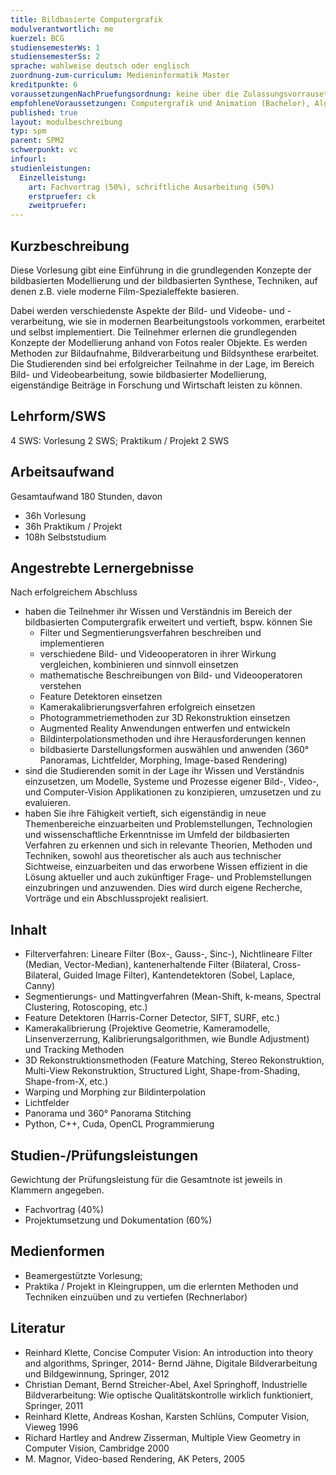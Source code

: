 ```yaml
---
title: Bildbasierte Computergrafik
modulverantwortlich: me
kuerzel: BCG
studiensemesterWs: 1
studiensemesterSs: 2
sprache: wahlweise deutsch oder englisch
zuordnung-zum-curriculum: Medieninformatik Master
kreditpunkte: 6
voraussetzungenNachPruefungsordnung: keine über die Zulassungsvorrausetzungen zum Studium hinausgehenden
empfohleneVoraussetzungen: Computergrafik und Animation (Bachelor), Algorithmen und Programmierung 1 und 2 (Bachelor), Mathematik 1 und 2 (Bachelor)
published: true
layout: modulbeschreibung
typ: spm
parent: SPM2
schwerpunkt: vc
infourl: 
studienleistungen:
  Einzelleistung:
    art: Fachvortrag (50%), schriftliche Ausarbeitung (50%)
    erstpruefer: ck
    zweitpruefer: 
---
```


## Kurzbeschreibung
Diese Vorlesung gibt eine Einführung in die grundlegenden Konzepte der bildbasierten Modellierung und der bildbasierten Synthese, Techniken, auf denen z.B. viele moderne Film-Spezialeffekte basieren. 

Dabei werden verschiedenste Aspekte der Bild- und Videobe- und -verarbeitung,  wie sie in modernen Bearbeitungstools vorkommen, erarbeitet und selbst implementiert. Die Teilnehmer erlernen die grundlegenden Konzepte der Modellierung anhand von Fotos realer Objekte. Es werden Methoden zur Bildaufnahme, Bildverarbeitung und Bildsynthese erarbeitet. Die Studierenden sind bei erfolgreicher Teilnahme in der Lage, im Bereich Bild- und Videobearbeitung, sowie bildbasierter Modellierung, eigenständige Beiträge in Forschung und Wirtschaft leisten zu können.

## Lehrform/SWS 
4 SWS: Vorlesung 2 SWS; Praktikum / Projekt 2 SWS

## Arbeitsaufwand 
Gesamtaufwand 180 Stunden, davon
- 36h Vorlesung
- 36h Praktikum / Projekt
- 108h Selbststudium



## Angestrebte Lernergebnisse
Nach erfolgreichem Abschluss

- haben die Teilnehmer ihr Wissen und Verständnis im Bereich der bildbasierten Computergrafik erweitert und vertieft, bspw. können Sie
  - Filter und Segmentierungsverfahren beschreiben und implementieren
  - verschiedene Bild- und Videooperatoren in ihrer Wirkung vergleichen, kombinieren und sinnvoll einsetzen
  - mathematische Beschreibungen von Bild- und Videooperatoren verstehen
  - Feature Detektoren einsetzen
  - Kamerakalibrierungsverfahren erfolgreich einsetzen
  - Photogrammetriemethoden zur 3D Rekonstruktion einsetzen
  - Augmented Reality Anwendungen entwerfen und entwickeln
  - Bildinterpolationsmethoden und ihre Herausforderungen kennen
  - bildbasierte Darstellungsformen auswählen und anwenden (360° Panoramas, Lichtfelder, Morphing, Image-based Rendering)
- sind die Studierenden somit in der Lage ihr Wissen und Verständnis einzusetzen, um Modelle, Systeme und Prozesse eigener Bild-, Video-, und Computer-Vision Applikationen zu konzipieren, umzusetzen und zu evaluieren.
- haben Sie ihre Fähigkeit vertieft, sich eigenständig in neue Themenbereiche einzuarbeiten und Problemstellungen, Technologien und wissenschaftliche Erkenntnisse im Umfeld der bildbasierten Verfahren zu erkennen und sich in relevante Theorien, Methoden und Techniken, sowohl aus theoretischer als auch aus technischer Sichtweise, einzuarbeiten und das erworbene Wissen effizient in die Lösung aktueller und auch zukünftiger Frage- und Problemstellungen einzubringen und anzuwenden. Dies wird durch eigene Recherche, Vorträge und ein Abschlussprojekt realisiert.

## Inhalt
- Filterverfahren: Lineare Filter (Box-, Gauss-, Sinc-), Nichtlineare Filter (Median, Vector-Median), kantenerhaltende Filter (Bilateral, Cross-Bilateral, Guided Image Filter), Kantendetektoren (Sobel, Laplace, Canny)
- Segmentierungs- und Mattingverfahren (Mean-Shift, k-means, Spectral Clustering, Rotoscoping, etc.)
- Feature Detektoren (Harris-Corner Detector, SIFT, SURF, etc.)
- Kamerakalibrierung (Projektive Geometrie, Kameramodelle, Linsenverzerrung, Kalibrierungsalgorithmen, wie Bundle Adjustment) und Tracking Methoden
- 3D Rekonstruktionsmethoden (Feature Matching, Stereo Rekonstruktion, Multi-View Rekonstruktion, Structured Light, Shape-from-Shading, Shape-from-X, etc.)
- Warping und Morphing zur Bildinterpolation
- Lichtfelder
- Panorama und 360° Panorama Stitching
- Python, C++, Cuda, OpenCL Programmierung


## Studien-/Prüfungsleistungen 
Gewichtung der Prüfungsleistung für die Gesamtnote ist jeweils in Klammern angegeben.
- Fachvortrag (40%)
- Projektumsetzung und Dokumentation (60%)

## Medienformen
- Beamergestützte Vorlesung; 
- Praktika / Projekt in Kleingruppen, um die erlernten Methoden und Techniken einzuüben und zu vertiefen (Rechnerlabor)

## Literatur
- Reinhard Klette, Concise Computer Vision: An introduction into theory and algorithms, Springer, 2014- Bernd Jähne, Digitale Bildverarbeitung und Bildgewinnung, Springer, 2012
- Christian Demant, Bernd Streicher-Abel, Axel Springhoff, Industrielle Bildverarbeitung: Wie optische Qualitätskontrolle wirklich funktioniert, Springer, 2011
- Reinhard Klette, Andreas Koshan, Karsten Schlüns, Computer Vision, Vieweg 1996 
- Richard Hartley and Andrew Zisserman, Multiple View Geometry in Computer Vision, Cambridge 2000 
- M. Magnor, Video-based Rendering, AK Peters, 2005
